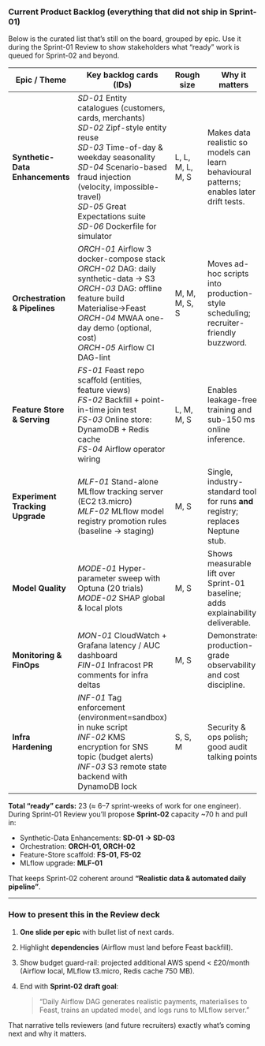 ### Current **Product Backlog** (everything that did **not** ship in Sprint-01)

Below is the curated list that’s still on the board, grouped by epic.
Use it during the Sprint-01 Review to show stakeholders what “ready” work is queued for Sprint-02 and beyond.

| Epic / Theme                    | Key backlog cards (IDs)                                                                                                                                                                                                                                                                 | Rough size       | Why it matters                                                                            |
|---------------------------------|-----------------------------------------------------------------------------------------------------------------------------------------------------------------------------------------------------------------------------------------------------------------------------------------|------------------|-------------------------------------------------------------------------------------------|
| **Synthetic-Data Enhancements** | *SD-01* Entity catalogues (customers, cards, merchants)<br>*SD-02* Zipf-style entity reuse<br>*SD-03* Time-of-day & weekday seasonality<br>*SD-04* Scenario-based fraud injection (velocity, impossible-travel)<br>*SD-05* Great Expectations suite<br>*SD-06* Dockerfile for simulator | L, L, M, L, M, S | Makes data realistic so models can learn behavioural patterns; enables later drift tests. |
| **Orchestration & Pipelines**   | *ORCH-01* Airflow 3 docker-compose stack<br>*ORCH-02* DAG: daily synthetic-data → S3<br>*ORCH-03* DAG: offline feature build Materialise→Feast<br>*ORCH-04* MWAA one-day demo (optional, cost)<br>*ORCH-05* Airflow CI DAG-lint                                                         | M, M, M, S, S    | Moves ad-hoc scripts into production-style scheduling; recruiter-friendly buzzword.       |
| **Feature Store & Serving**     | *FS-01* Feast repo scaffold (entities, feature views)<br>*FS-02* Backfill + point-in-time join test<br>*FS-03* Online store: DynamoDB + Redis cache<br>*FS-04* Airflow operator wiring                                                                                                  | L, M, M, S       | Enables leakage-free training and sub-150 ms online inference.                            |
| **Experiment Tracking Upgrade** | *MLF-01* Stand-alone MLflow tracking server (EC2 t3.micro)<br>*MLF-02* MLflow model registry promotion rules (baseline → staging)                                                                                                                                                       | M, S             | Single, industry-standard tool for runs **and** registry; replaces Neptune stub.          |
| **Model Quality**               | *MODE-01* Hyper-parameter sweep with Optuna (20 trials)<br>*MODE-02* SHAP global & local plots                                                                                                                                                                                          | M, S             | Shows measurable lift over Sprint-01 baseline; adds explainability deliverable.           |
| **Monitoring & FinOps**         | *MON-01* CloudWatch + Grafana latency / AUC dashboard<br>*FIN-01* Infracost PR comments for infra deltas                                                                                                                                                                                | M, S             | Demonstrates production-grade observability and cost discipline.                          |
| **Infra Hardening**             | *INF-01* Tag enforcement (environment=sandbox) in nuke script<br>*INF-02* KMS encryption for SNS topic (budget alerts)<br>*INF-03* S3 remote state backend with DynamoDB lock                                                                                                           | S, S, M          | Security & ops polish; good audit talking points.                                         |

**Total “ready” cards:** 23 (≈ 6–7 sprint-weeks of work for one engineer).
During Sprint-01 Review you’ll propose **Sprint-02** capacity \~70 h and pull in:

* Synthetic-Data Enhancements: **SD-01 → SD-03**
* Orchestration: **ORCH-01, ORCH-02**
* Feature-Store scaffold: **FS-01, FS-02**
* MLflow upgrade: **MLF-01**

That keeps Sprint-02 coherent around **“Realistic data & automated daily pipeline”**.

---

### How to present this in the Review deck

1. **One slide per epic** with bullet list of next cards.
2. Highlight **dependencies** (Airflow must land before Feast backfill).
3. Show budget guard-rail: projected additional AWS spend < £20/month (Airflow local, MLflow t3.micro, Redis cache 750 MB).
4. End with **Sprint-02 draft goal**:

   > “Daily Airflow DAG generates realistic payments, materialises to Feast, trains an updated model, and logs runs to MLflow server.”

That narrative tells reviewers (and future recruiters) exactly what’s coming next and why it matters.
